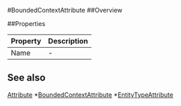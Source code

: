 #BoundedContextAttribute
##Overview



##Properties
<table class="table table-condensed table-bordered">
    <thead>
<tr>
<th>Property</th>
<th>Description</th>
</tr>
</thead>
<tbody>
<tr><td>Name</td><td> - </td></tr>
</tbody></table>



## See also

[Attribute](Attribute.html)
*[BoundedContextAttribute](BoundedContextAttribute.html)
*[EntityTypeAttribute](EntityTypeAttribute.html)